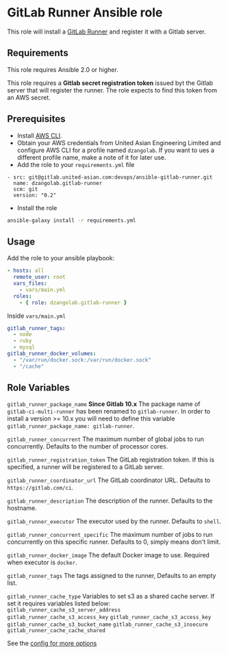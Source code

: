 GitLab Runner Ansible role
==========================

This role will install a [GitLab Runner](https://gitlab.com/gitlab-org/gitlab-runner) and register it with a Gitlab server.

Requirements
------------

This role requires Ansible 2.0 or higher.

This role requires a **Gitlab secret registration token** issued byt the Gitlab server that will register the runner. The role expects to find this token from an AWS secret.

Prerequisites
-------------

* Install [AWS CLI](https://docs.aws.amazon.com/cli/latest/userguide/cli-chap-install.html).
* Obtain your AWS credentials from United Asian Engineering Limited and configure AWS CLI for a profile named `dzangolab`. If you want to ues a different profile name, make a note of it for later use.
* Add the role to your `requirements.yml` file
```
- src: git@gitlab.united-asian.com:devops/ansible-gitlab-runner.git
  name: dzangolab.gitlab-runner
  scm: git
  version: "0.2"
```
* Install the role
``` bash
ansible-galaxy install -r requirements.yml
```

Usage
-----

Add the role to your ansible playbook:

```yaml
- hosts: all
  remote_user: root
  vars_files:
    - vars/main.yml
  roles:
    - { role: dzangolab.gitlab-runner }
```

Inside `vars/main.yml`
```yaml
gitlab_runner_tags:
  - node
  - ruby
  - mysql
gitlab_runner_docker_volumes:
  - "/var/run/docker.sock:/var/run/docker.sock"
  - "/cache"
```

Role Variables
--------------

`gitlab_runner_package_name`
**Since Gitlab 10.x** The package name of `gitlab-ci-multi-runner` has been renamed to `gitlab-runner`. In order to install a version >= 10.x you will need to define this variable `gitlab_runner_package_name: gitlab-runner`.

`gitlab_runner_concurrent`
The maximum number of global jobs to run concurrently.
Defaults to the number of processor cores.

`gitlab_runner_registration_token`
The GitLab registration token. If this is specified, a runner will be registered to a GitLab server.

`gitlab_runner_coordinator_url`
The GitLab coordinator URL.
Defaults to `https://gitlab.com/ci`.

`gitlab_runner_description`
The description of the runner.
Defaults to the hostname.

`gitlab_runner_executor`
The executor used by the runner.
Defaults to `shell`.

`gitlab_runner_concurrent_specific`
The maximum number of jobs to run concurrently on this specific runner.
Defaults to 0, simply means don't limit.

`gitlab_runner_docker_image`
The default Docker image to use. Required when executor is `docker`.

`gitlab_runner_tags`
The tags assigned to the runner,
Defaults to an empty list.

`gitlab_runner_cache_type`
Variables to set s3 as a shared cache server. If set it requires variables listed below:
`gitlab_runner_cache_s3_server_address`
`gitlab_runner_cache_s3_access_key`
`gitlab_runner_cache_s3_access_key`
`gitlab_runner_cache_s3_bucket_name`
`gitlab_runner_cache_s3_insecure`
`gitlab_runner_cache_cache_shared`

See the [config for more options](https://github.com/riemers/ansible-gitlab-runner/blob/master/tasks/register-runner.yml)
